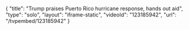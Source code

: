 {
    "title": "Trump praises Puerto Rico hurricane response, hands out aid",
    "type": "solo",
    "layout": "iframe-static",
    "videoId": "123185942",
    "url": "\/tvpembed\/123185942"
}